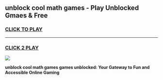 
## unblock cool math games - Play Unblocked Gmaes & Free
<h3>
<a href="https://news.freeplayer.one?title=unblock_cool_math_games&ref=16F">CLICK TO PLAY</a></h3>
<hr>

<h3>
<a href="https://news.freeplayer.one?title=unblock_cool_math_games&ref=16F">CLICK 2 PLAY</a>
  
</h3>

<a href="https://news.freeplayer.one?title=unblock_cool_math_games&ref=16F/"><img src="https://clearcache.store/games.png"></a>


**unblock cool math games games unblocked: Your Gateway to Fun and Accessible Online Gaming**
